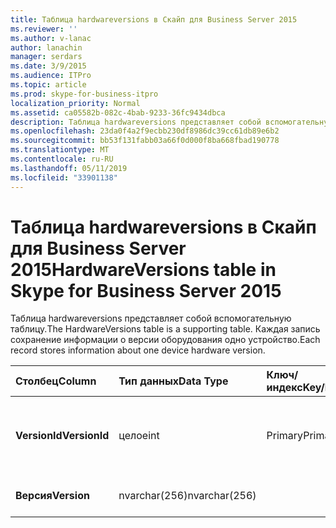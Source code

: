 ```yaml
---
title: Таблица hardwareversions в Скайп для Business Server 2015
ms.reviewer: ''
ms.author: v-lanac
author: lanachin
manager: serdars
ms.date: 3/9/2015
ms.audience: ITPro
ms.topic: article
ms.prod: skype-for-business-itpro
localization_priority: Normal
ms.assetid: ca05582b-082c-4bab-9233-36fc9434dbca
description: Таблица hardwareversions представляет собой вспомогательную таблицу. Каждая запись сохранение информации о версии оборудования одно устройство.
ms.openlocfilehash: 23da0f4a2f9ecbb230df8986dc39cc61db89e6b2
ms.sourcegitcommit: bb53f131fabb03a66f0d000f8ba668fbad190778
ms.translationtype: MT
ms.contentlocale: ru-RU
ms.lasthandoff: 05/11/2019
ms.locfileid: "33901138"
---
```

# <a name="hardwareversions-table-in-skype-for-business-server-2015"></a><span data-ttu-id="3c3af-104">Таблица hardwareversions в Скайп для Business Server 2015</span><span class="sxs-lookup"><span data-stu-id="3c3af-104">HardwareVersions table in Skype for Business Server 2015</span></span>
 
<span data-ttu-id="3c3af-105">Таблица hardwareversions представляет собой вспомогательную таблицу.</span><span class="sxs-lookup"><span data-stu-id="3c3af-105">The HardwareVersions table is a supporting table.</span></span> <span data-ttu-id="3c3af-106">Каждая запись сохранение информации о версии оборудования одно устройство.</span><span class="sxs-lookup"><span data-stu-id="3c3af-106">Each record stores information about one device hardware version.</span></span>
  
|<span data-ttu-id="3c3af-107">**Столбец**</span><span class="sxs-lookup"><span data-stu-id="3c3af-107">**Column**</span></span>|<span data-ttu-id="3c3af-108">**Тип данных**</span><span class="sxs-lookup"><span data-stu-id="3c3af-108">**Data Type**</span></span>|<span data-ttu-id="3c3af-109">**Ключ/индекс**</span><span class="sxs-lookup"><span data-stu-id="3c3af-109">**Key/Index**</span></span>|<span data-ttu-id="3c3af-110">**Сведения**</span><span class="sxs-lookup"><span data-stu-id="3c3af-110">**Details**</span></span>|
|:-----|:-----|:-----|:-----|
|<span data-ttu-id="3c3af-111">**VersionId**</span><span class="sxs-lookup"><span data-stu-id="3c3af-111">**VersionId**</span></span> <br/> |<span data-ttu-id="3c3af-112">целое</span><span class="sxs-lookup"><span data-stu-id="3c3af-112">int</span></span>  <br/> |<span data-ttu-id="3c3af-113">Primary</span><span class="sxs-lookup"><span data-stu-id="3c3af-113">Primary</span></span>  <br/> |<span data-ttu-id="3c3af-114">Уникальный номер, идентифицирующий версию оборудования.</span><span class="sxs-lookup"><span data-stu-id="3c3af-114">Unique number identifying this hardware version.</span></span>  <br/> |
|<span data-ttu-id="3c3af-115">**Версия**</span><span class="sxs-lookup"><span data-stu-id="3c3af-115">**Version**</span></span> <br/> |<span data-ttu-id="3c3af-116">nvarchar(256)</span><span class="sxs-lookup"><span data-stu-id="3c3af-116">nvarchar(256)</span></span>  <br/> | <br/> |<span data-ttu-id="3c3af-117">Версия оборудования.</span><span class="sxs-lookup"><span data-stu-id="3c3af-117">Hardware version.</span></span>  <br/> |
   

